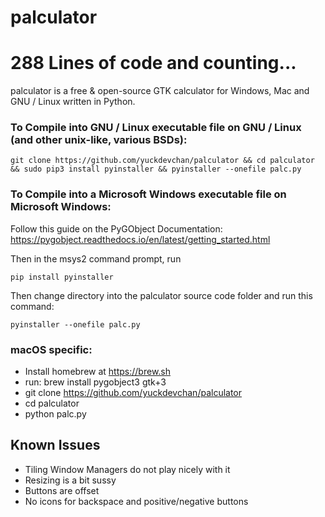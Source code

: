 # palculator

# 288 Lines of code and counting...

palculator is a free & open-source GTK calculator for Windows, Mac and GNU / Linux written in Python.

### To Compile into GNU / Linux executable file on GNU / Linux (and other unix-like, various BSDs):

`git clone https://github.com/yuckdevchan/palculator && cd palculator && sudo pip3 install pyinstaller && pyinstaller --onefile palc.py`

### To Compile into a Microsoft Windows executable file on Microsoft Windows:

Follow this guide on the PyGObject Documentation: https://pygobject.readthedocs.io/en/latest/getting_started.html

Then in the msys2 command prompt, run 

`pip install pyinstaller`

Then change directory into the palculator source code folder and run this command:

`pyinstaller --onefile palc.py`

### macOS specific:
- Install homebrew at https://brew.sh
- run: brew install pygobject3 gtk+3
- git clone https://github.com/yuckdevchan/palculator
- cd palculator
- python palc.py

## Known Issues

- Tiling Window Managers do not play nicely with it
- Resizing is a bit sussy
- Buttons are offset
- No icons for backspace and positive/negative buttons

